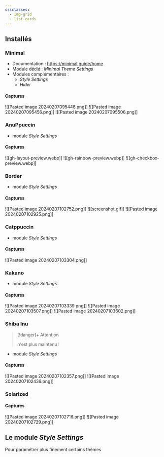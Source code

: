```yaml
---
cssclasses:
  - img-grid
  - list-cards
---
```


## Installés

### Minimal

- Documentation : <https://minimal.guide/home>
- Module dédié : *Minimal Theme Settings*
- Modules complémentaires : 
	- *Style Settings*
	- *Hider*

#### Captures

![[Pasted image 20240207095446.png]]
![[Pasted image 20240207095456.png]]
![[Pasted image 20240207095506.png]]

### AnuPpuccin

- module *Style Settings*

#### Captures

![[gh-layout-preview.webp]]
![[gh-rainbow-preview.webp]]
![[gh-checkbox-preview.webp]]

### Border

- module *Style Settings*

#### Captures

![[Pasted image 20240207102752.png]]
![[screenshot.gif]]
![[Pasted image 20240207102925.png]]


### Catppuccin

- module *Style Settings*

#### Captures

![[Pasted image 20240207103304.png]]

### Kakano

- module *Style Settings*

#### Captures

![[Pasted image 20240207103339.png]]
![[Pasted image 20240207103507.png]]
![[Pasted image 20240207103602.png]]

### Shiba Inu


> [!danger]+ Attention
> 
> n'est plus maintenu !

- module *Style Settings*

#### Captures

![[Pasted image 20240207102357.png]]
![[Pasted image 20240207102436.png]]

### Solarized

#### Captures

![[Pasted image 20240207102716.png]]
![[Pasted image 20240207102729.png]]


## Le module *Style Settings*
 
 Pour paramétrer plus finement certains thèmes
